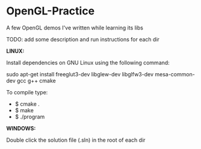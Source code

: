 # OpenGL-Practice

A few OpenGL demos I've written while learning its libs

TODO: add some description and run instructions for each dir

**LINUX:**

Install dependencies on GNU Linux using the following command:

sudo apt-get install freeglut3-dev libglew-dev libglfw3-dev mesa-common-dev gcc g++ cmake

To compile type:
 * $ cmake .
 * $ make
 * $ ./program

**WINDOWS:**

Double click the solution file (.sln) in the root of each dir
